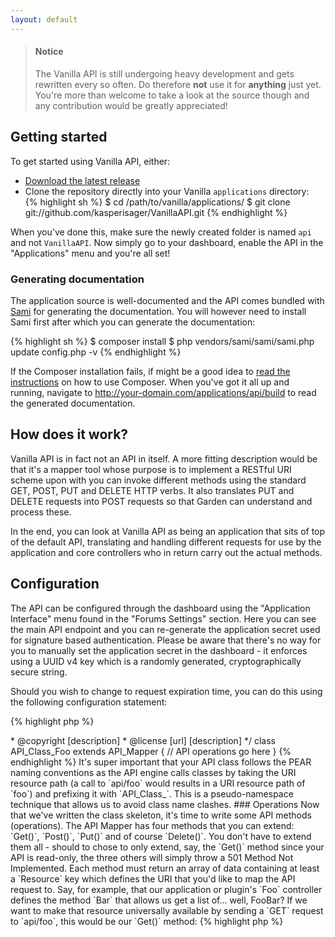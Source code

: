 ```yaml
---
layout: default
---
```


> #### Notice
> The Vanilla API is still undergoing heavy development and gets rewritten every so often. Do therefore __not__ use it for __anything__ just yet. You're more than welcome to take a look at the source though and any contribution would be greatly appreciated!

## Getting started

To get started using Vanilla API, either:
- [Download the latest release](https://github.com/kasperisager/VanillaAPI/archive/master.zip)
- Clone the repository directly into your Vanilla `applications` directory:  
{% highlight sh %}
$ cd /path/to/vanilla/applications/
$ git clone git://github.com/kasperisager/VanillaAPI.git
{% endhighlight %}

When you've done this, make sure the newly created folder is named `api` and not `VanillaAPI`. Now simply go to your dashboard, enable the API in the "Applications" menu and you're all set!

### Generating documentation

The application source is well-documented and the API comes bundled with [Sami](https://github.com/fabpot/Sami) for generating the documentation. You will however need to install Sami first after which you can generate the documentation:

{% highlight sh %}
$ composer install
$ php vendors/sami/sami/sami.php update config.php -v
{% endhighlight %}

If the Composer installation fails, if might be a good idea to [read the instructions](http://getcomposer.org/doc/00-intro.md#installation-nix) on how to use Composer. When you've got it all up and running, navigate to http://your-domain.com/applications/api/build to read the generated documentation.

## How does it work?

Vanilla API is in fact not an API in itself. A more fitting description would be that it's a mapper tool whose purpose is to implement a RESTful URI scheme upon with you can invoke different methods using the standard GET, POST, PUT and DELETE HTTP verbs. It also translates PUT and DELETE requests into POST requests so that Garden can understand and process these.

In the end, you can look at Vanilla API as being an application that sits of top of the default API, translating and handling different requests for use by the application and core controllers who in return carry out the actual methods.

## Configuration

The API can be configured through the dashboard using the "Application Interface" menu found in the "Forums Settings" section. Here you can see the main API endpoint and you can re-generate the application secret used for signature based authentication. Please be aware that there's no way for you to manually set the application secret in the dashboard - it enforces using a UUID v4 key which is a randomly generated, cryptographically secure string.

Should you wish to change to request expiration time, you can do this using the following configuration statement:

{% highlight php %}
<?php $Configuration['API']['Expiration'] = 5 * 60; // Defaults to 5 minutes
{% endhighlight %}

## Authentication

Vanilla API supports two different authentication methods: A semi-stateless session based method as well as a stateless signature based method. The two are completely compatible so you are free to chose between one or other or use them both for different aspects of the same application. Both methods are also highly secure so you won't necessarily need to perform them over HTTPS although it _is_ highly recommended doing so.

### Session based

There's nothing too fancy about the session based authentication method from an API point of view: This method is in fact just the default Vanilla authentication. It is semi-stateless in the sense that when authenticating with the server, each client gets assigned a cookie which initiates a session. If a client accesses the API with a valid session, he or she can freely interface with Vanilla using the API, only restricted by their permissions.

Should you wish to use the session based authentication method, you'll need to use one of the many SSO solutions available for Vanilla to authenticate users from within your application. I have a custom SSO API class planned but it's not going to be ready anytime soon.

### Signature based

The signature based authentication method is similar to that used by [Amazon Web Services](http://aws.amazon.com/articles/1928#HTTP). To make an API call, you'll need 3 things: A public key, a private key and a signature (also referred to as _token_). The public key can be either the username or the email of the user making the request whilst the private key is an application secret generated for you upon enabling Vanilla API. The signature is an HMAC-SHA256 hash created by combining the public and the private key with any queries you want to pass along with your request and then signing it all with a Unix timestamp (UTC).

The request is then sent along to the server and the signature recreated using the information sent with the request. The server then compares its generated signature with the one from the request - if these match, then the client is considered legitimate and an authenticated session is started for the duration of the request.

#### Implementations

So far, the only implementation of the token generator is written in PHP - porting it to other languages should be pretty straight forward as the token generation is pretty simple, yet highly efficient. Let's take it by example...

Say we wanted to send the following request from our application to Vanilla:

{% highlight sh %}
METHOD /api/endpoint/:id?query=value
{% endhighlight %}

This is of course just an abstraction of an actual HTTP request. Still, according to what we read earlier we'll need to also include a public key and a timestamp:

{% highlight sh %}
METHOD /api/endpoint/:id?query=value&username=johndoe&email=example@mail.com&timestamp= [timestamp]
{% endhighlight %}

It's not required that you include both a username _and_ an email, but let's do it anyway. The request above would correspond to the following data array:

{% highlight php %}
<?php
$Request = array();
$Request['query'] = 'value';
$Request['username'] = 'johndoe';
$Request['email'] = 'example@mail.com';
$Request['timestamp'] = [timestamp];
{% endhighlight %}

Next up, the actual magic: An HMAC token. First off, we'll need to take our request apart as we'll need to do a little sorting of the request parameters so we're sure the token is generated the same way on both client and server. More specifically, we'll need to sort the parameters alphabetically after which we remove all the keys (we're only interested in the values) and delimit the values with a dash:

{% highlight php %}
<?php
// Sort the request data alphabetically
ksort($Request, SORT_STRING);

// Delimit the data values with a dash
implode('-', $Request)
{% endhighlight %}

Lastly, we can use the request data to generate an HMAC token using our application secret:

{% highlight php %}
<?php
$Token = hash_hmac('sha256', strtolower($Request), $Secret);
{% endhighlight %}

It's important that we lowercase the request data as to ensure consistent hash generation. We can now add the token to our request and send it off to the server:

{% highlight sh %}
METHOD /api/endpoint/:id?query=value&username=johndoe&email=example@mail.com&timestamp= [timestamp]&token=[generated hash]
{% endhighlight %}

#### Security precautions

It is highly recommended to include the HTTP method as well the request URI in your query, and thus in the hash generation as well, as this can help prevent man-in-the-middle attacks where an attacker could potentially modify the endpoint you are operating on as well as the HTTP method.

## Extending

Vanilla API allows you to easily integrate your own plugins and applications with the API Mapper - it's as simple as creating a new API class and putting it anywhere in your application or plugin where the Garden autoloader can find it. You can also write your own autoloader which is what I've done for loading the core API classes - this merely because I'm pretty nit-picky when it comes to my folder structure.

### Classes

As an exmaple, say we wanted to integrate our application or plugin's custom API (let's name it _Foo_) with the Vanilla API Mapper so that we can access our API in a RESTful manner. What we'd do is create a file named `class.api_class_foo.php` and put it in, say, our application or plugin's `library` directory. Just to get things going, let's go ahead and write the class skeleton:

{% highlight php %}
<?php if (!defined('APPLICATION')) exit();

/**
 * Foo API
 *
 * Description of Foo API
 *
 * @package    [name]
 * @since      [version]
 * @author     [author] <[email]>
 * @copyright  [description]
 * @license    [url] [description]
 */
class API_Class_Foo extends API_Mapper
{
   // API operations go here
}
{% endhighlight %}

It's super important that your API class follows the PEAR naming conventions as the API engine calls classes by taking the URI resource path (a call to `api/foo` would results in a URI resource path of `foo`) and prefixing it with `API_Class_`. This is a pseudo-namespace technique that allows us to avoid class name clashes.

### Operations

Now that we've written the class skeleton, it's time to write some API methods (operations). The API Mapper has four methods that you can extend: `Get()`, `Post()`, `Put()` and of course `Delete()`. You don't have to extend them all - should to chose to only extend, say, the `Get()` method since your API is read-only, the three others will simply throw a 501 Method Not Implemented.

Each method must return an array of data containing at least a `Resource` key which defines the URI that you'd like to map the API request to. Say, for example, that our application or plugin's `Foo` controller defines the method `Bar` that allows us get a list of... well, FooBar? If we want to make that resource universally available by sending a `GET` request to `api/foo`, this would be our `Get()` method:

{% highlight php %}
<?php
// Each API method takes a $Parameter array containing
// some useful information about the request
public function Get($Parameters)
{
   // Set up the array that we wish to return
   $Return = array();

   // Set the 'Resource' key and its value
   $Return['Resource'] = 'foo/bar';

   // Return our $Return array
   return $Return;
}
{% endhighlight %}

Now, when requesting `api/foo`, you'll get a list of all our FooBars! But wait - the data is still rendered as XHTML because we set up a nice view to display FooBars from our `Foo` controller. To change this, we'll need to get some information about the HTTP_ACCEPT header that was sent along with the request so we now what kind of data the client would like returned - `$Parameters` to the rescue!

{% highlight php %}
<?php
// The HTTP_ACCEPT header format is actually stored
// in $Parameters and can be either JSON or XML
$Format = $Parameters['Format'];

// Now we can define what kind of data we'd like to
// be returned from our controller since Garden will
// handle all of that based on a simple file extension
$Return['Resource'] = 'foo/bar' . '.' . $Format;
{% endhighlight %}

Voila! Requesting `api/foo` will now yield an XML or JSON document containing our FooBars depending on our HTTP_ACCEPT header.

## Issue tracking

If you come across any bugs or if you have a feature request, please [file an issue](https://github.com/kasperisager/VanillaAPI/issues) using the Github Issue tracker. Vanilla API won't be supported through http://vanillaforums.org so please stick to using Github for inquires about bugs and feature requests. Thanks!
